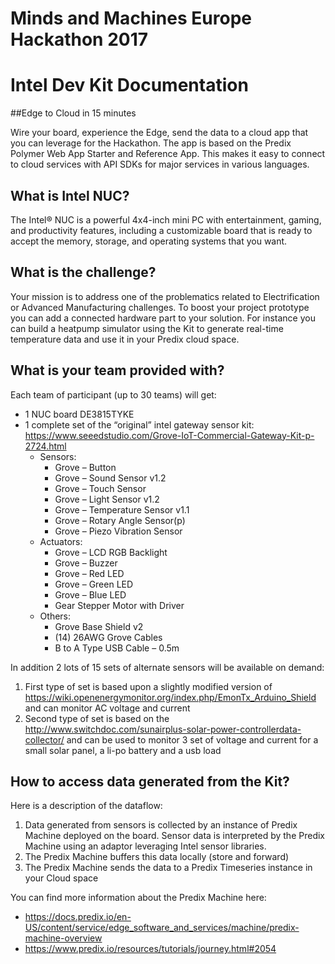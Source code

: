 # Minds and Machines Europe Hackathon 2017
# Intel Dev Kit Documentation

##Edge to Cloud in 15 minutes

Wire your board, experience the Edge, send the data to a cloud app that you can leverage for the Hackathon.   The app is based on the Predix Polymer Web App Starter and Reference App.   This makes it easy to connect to cloud services with API SDKs for major services in various languages.  

## What is Intel NUC?

The Intel® NUC is a powerful 4x4-inch mini PC with entertainment, gaming, and productivity features, including a customizable board that is ready to accept the memory, storage, and operating systems that you want.


## What is the challenge?

Your mission is to address one of the problematics related to Electrification or Advanced Manufacturing challenges. To boost your project prototype you can add a connected hardware part to your solution. For instance you can build a heatpump simulator using the Kit to generate real-time temperature data and use it in your Predix cloud space.

## What is your team provided with?

Each team of participant (up to 30 teams) will get:

- 1 NUC board DE3815TYKE
- 1 complete set of the “original” intel gateway sensor kit: https://www.seeedstudio.com/Grove-IoT-Commercial-Gateway-Kit-p-2724.html
  - Sensors:
    - Grove – Button
    - Grove – Sound Sensor v1.2
    - Grove – Touch Sensor
    - Grove – Light Sensor v1.2
    - Grove – Temperature Sensor v1.1
    - Grove – Rotary Angle Sensor(p)
    - Grove – Piezo Vibration Sensor
  - Actuators:
    - Grove – LCD RGB Backlight
    - Grove – Buzzer
    - Grove – Red LED
    - Grove – Green LED
    - Grove – Blue LED
    - Gear Stepper Motor with Driver
  - Others:
    - Grove Base Shield v2
    - (14) 26AWG Grove Cables
    - B to A Type USB Cable – 0.5m


In addition 2 lots of 15 sets of alternate sensors will be available on demand:
1. First type of set is based upon a slightly modified version of https://wiki.openenergymonitor.org/index.php/EmonTx_Arduino_Shield and can monitor AC voltage and current
2. Second type of set is based on the http://www.switchdoc.com/sunairplus-solar-power-controllerdata-collector/   and can be used to monitor 3 set of voltage and current for a small solar panel, a li-po battery and a usb load

## How to access data generated from the Kit?

Here is a description of the dataflow:
1. Data generated from sensors is collected by an instance of Predix Machine deployed on the board. Sensor data is interpreted by the Predix Machine using an adaptor leveraging Intel sensor libraries.
2. The Predix Machine buffers this data locally (store and forward)
3. The Predix Machine sends the data to a Predix Timeseries instance in your Cloud space

You can find more information about the Predix Machine here:
- https://docs.predix.io/en-US/content/service/edge_software_and_services/machine/predix-machine-overview
- https://www.predix.io/resources/tutorials/journey.html#2054

